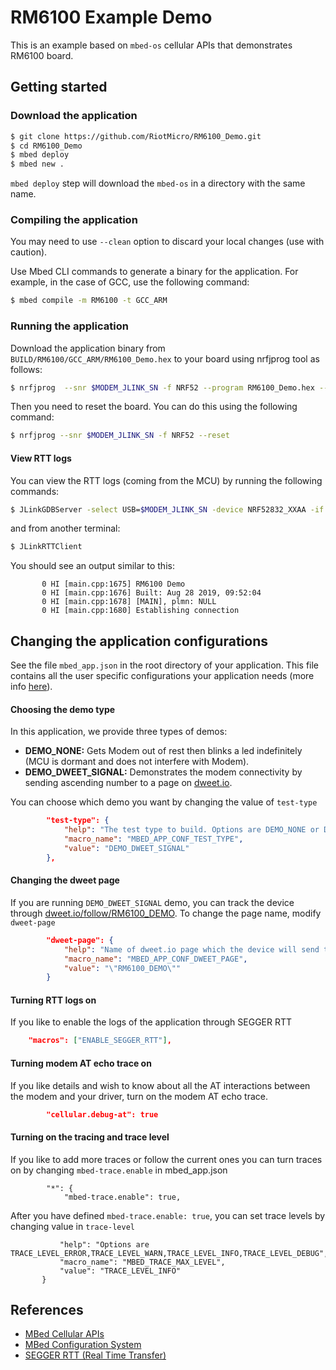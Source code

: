 # RM6100 Example Demo

This is an example based on `mbed-os` cellular APIs that demonstrates RM6100 board.

## Getting started

### Download the application

```sh
$ git clone https://github.com/RiotMicro/RM6100_Demo.git
$ cd RM6100_Demo
$ mbed deploy
$ mbed new .
```

`mbed deploy` step will download the `mbed-os` in a directory with the same name.

### Compiling the application

You may need to use `--clean` option to discard your local changes (use with caution).

Use Mbed CLI commands to generate a binary for the application. For example, in the case of GCC, use the following command:

```sh
$ mbed compile -m RM6100 -t GCC_ARM
```

### Running the application

Download the application binary from `BUILD/RM6100/GCC_ARM/RM6100_Demo.hex` to your board using nrfjprog 
tool as follows:
```sh
$ nrfjprog  --snr $MODEM_JLINK_SN -f NRF52 --program RM6100_Demo.hex --chiperase --verify RM6100_Demo.hex
```

Then you need to reset the board. You can do this using the following command:
```sh
$ nrfjprog --snr $MODEM_JLINK_SN -f NRF52 --reset
```

#### View RTT logs

You can view the RTT logs (coming from the MCU) by running the following commands:

```sh
$ JLinkGDBServer -select USB=$MODEM_JLINK_SN -device NRF52832_XXAA -if SWD -speed 8000 -noir -vd
```
and from another terminal:
```sh
$ JLinkRTTClient
```

You should see an output similar to this:

```
       0 HI [main.cpp:1675] RM6100 Demo
       0 HI [main.cpp:1676] Built: Aug 28 2019, 09:52:04
       0 HI [main.cpp:1678] [MAIN], plmn: NULL
       0 HI [main.cpp:1680] Establishing connection
```

## Changing the application configurations

See the file `mbed_app.json` in the root directory of your application. This file contains all the user specific configurations your application needs (more info [here][0]).


#### Choosing the demo type

In this application, we provide three types of demos:

* **DEMO_NONE:** Gets Modem out of rest then blinks a led indefinitely (MCU is dormant and does not interfere with Modem).
* **DEMO_DWEET_SIGNAL:** Demonstrates the modem connectivity by sending ascending number to 
  a page on [dweet.io][1].

You can choose which demo you want by changing the value of `test-type`
```json
        "test-type": {
            "help": "The test type to build. Options are DEMO_NONE or DEMO_DWEET_SIGNAL",
            "macro_name": "MBED_APP_CONF_TEST_TYPE",
            "value": "DEMO_DWEET_SIGNAL"
        },
```




#### Changing the dweet page

If you are running `DEMO_DWEET_SIGNAL` demo, you can track the device through  [dweet.io/follow/RM6100_DEMO][2]. To change the page name, modify `dweet-page`

```json
        "dweet-page": {
            "help": "Name of dweet.io page which the device will send to it (The page can be viewed at https://dweet.io/follow/PAGE_NAME)",
            "macro_name": "MBED_APP_CONF_DWEET_PAGE",
            "value": "\"RM6100_DEMO\""
        }
```


#### Turning RTT logs on

If you like to enable the logs of the application through SEGGER RTT

```json
    "macros": ["ENABLE_SEGGER_RTT"],
```

#### Turning modem AT echo trace on

If you like details and wish to know about all the AT interactions between the modem and your driver, turn on the modem AT echo trace.

```json
        "cellular.debug-at": true
```

#### Turning on the tracing and trace level

If you like to add more traces or follow the current ones you can turn traces on by changing `mbed-trace.enable` in mbed_app.json

```"target_overrides": {
        "*": {
            "mbed-trace.enable": true,
```

After you have defined `mbed-trace.enable: true`, you can set trace levels by changing value in `trace-level`

 ```"trace-level": {
            "help": "Options are TRACE_LEVEL_ERROR,TRACE_LEVEL_WARN,TRACE_LEVEL_INFO,TRACE_LEVEL_DEBUG",
            "macro_name": "MBED_TRACE_MAX_LEVEL",
            "value": "TRACE_LEVEL_INFO"
        }
```

## References
* [MBed Cellular APIs][3]
* [MBed Configuration System][0]
* [SEGGER RTT (Real Time Transfer)][4]

[0]:https://os.mbed.com/docs/mbed-os/v5.13/reference/configuration.html
[1]: http://dweet.io/
[2]: https://dweet.io/follow/RM6100_DEMO
[3]:https://os.mbed.com/docs/mbed-os/v5.13/apis/cellular-api.html
[4]:https://www.segger.com/products/debug-probes/j-link/technology/about-real-time-transfer/
